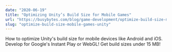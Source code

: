 ```yaml
---
date: "2020-06-19"
title: "Optimizing Unity’s Build Size for Mobile Games"
url: "https://busybytes.com/blog/game-development/optimize-build-size-mobile-games-unity/"
slug: "optimize-build-size-mobile-games-unity"
---
```


How to optimize Unity's build size for mobile devices like Android and iOS. Develop for Google's Instant Play or WebGL! Get build sizes under 15 MB!
